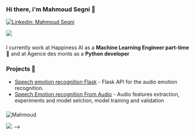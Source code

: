 ### Hi there, i'm Mahmoud Segni 👋

[![Linkedin: Mahmoud Segni](https://img.shields.io/badge/-Mahmoud%20Segni-blue?style=flat-square&logo=Linkedin&logoColor=white&link=https://www.linkedin.com/in/ovbystrova/)](https://www.linkedin.com/in/segni-mahmoud/)


![](https://komarev.com/ghpvc/?username=mahmoudsegni&color=blue)
###

I currently work at Happiness AI  as a **Machine Learning Engineer part-time 🏦** and at Agence des monts as a **Python developer**

<!-- More information about my work experience and background you can see here: [CV](resources/OlgaBystrovaCV.pdf) -->

### Projects 🐾
- [Speech emotion recognition Flask](https://github.com/mahmoudsegni/Flask-API-for-Audio-emotion-recognition) - Flask API for the audio emotion recognition.
- [Speech Emotion recognition From Audio](https://github.com/mahmoudsegni/Speech-emotion-recognition-training) - Audio features extraction, experiments and model selction, model training and validation

###  
![Mahmoud](https://github-readme-stats.vercel.app/api?username=mahmoudsegni&show_icons=true&theme=dark)


<!-- ### Recent Activity
<!--START_SECTION:activity-->
<!-- 1. ❗️ Opened issue [#2](https://github.com/ovbystrova/InstructionNER/issues/2) in [ovbystrova/InstructionNER](https://github.com/ovbystrova/InstructionNER)
<!--END_SECTION:activity-->
![](https://hit.yhype.me/github/profile?user_id=31935102) -->
